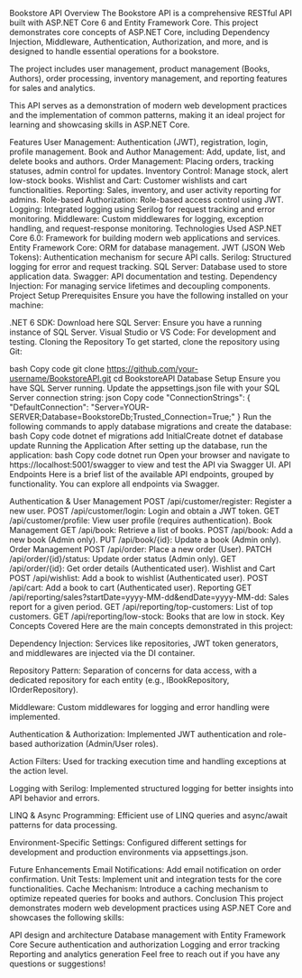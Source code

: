 Bookstore API
Overview
The Bookstore API is a comprehensive RESTful API built with ASP.NET Core 6 and Entity Framework Core. This project demonstrates core concepts of ASP.NET Core, including Dependency Injection, Middleware, Authentication, Authorization, and more, and is designed to handle essential operations for a bookstore.

The project includes user management, product management (Books, Authors), order processing, inventory management, and reporting features for sales and analytics.

This API serves as a demonstration of modern web development practices and the implementation of common patterns, making it an ideal project for learning and showcasing skills in ASP.NET Core.

Features
User Management: Authentication (JWT), registration, login, profile management.
Book and Author Management: Add, update, list, and delete books and authors.
Order Management: Placing orders, tracking statuses, admin control for updates.
Inventory Control: Manage stock, alert low-stock books.
Wishlist and Cart: Customer wishlists and cart functionalities.
Reporting: Sales, inventory, and user activity reporting for admins.
Role-based Authorization: Role-based access control using JWT.
Logging: Integrated logging using Serilog for request tracking and error monitoring.
Middleware: Custom middlewares for logging, exception handling, and request-response monitoring.
Technologies Used
ASP.NET Core 6.0: Framework for building modern web applications and services.
Entity Framework Core: ORM for database management.
JWT (JSON Web Tokens): Authentication mechanism for secure API calls.
Serilog: Structured logging for error and request tracking.
SQL Server: Database used to store application data.
Swagger: API documentation and testing.
Dependency Injection: For managing service lifetimes and decoupling components.
Project Setup
Prerequisites
Ensure you have the following installed on your machine:

.NET 6 SDK: Download here
SQL Server: Ensure you have a running instance of SQL Server.
Visual Studio or VS Code: For development and testing.
Cloning the Repository
To get started, clone the repository using Git:

bash
Copy code
git clone https://github.com/your-username/BookstoreAPI.git
cd BookstoreAPI
Database Setup
Ensure you have SQL Server running.
Update the appsettings.json file with your SQL Server connection string:
json
Copy code
"ConnectionStrings": {
  "DefaultConnection": "Server=YOUR-SERVER;Database=BookstoreDb;Trusted_Connection=True;"
}
Run the following commands to apply database migrations and create the database:
bash
Copy code
dotnet ef migrations add InitialCreate
dotnet ef database update
Running the Application
After setting up the database, run the application:
bash
Copy code
dotnet run
Open your browser and navigate to https://localhost:5001/swagger to view and test the API via Swagger UI.
API Endpoints
Here is a brief list of the available API endpoints, grouped by functionality. You can explore all endpoints via Swagger.

Authentication & User Management
POST /api/customer/register: Register a new user.
POST /api/customer/login: Login and obtain a JWT token.
GET /api/customer/profile: View user profile (requires authentication).
Book Management
GET /api/book: Retrieve a list of books.
POST /api/book: Add a new book (Admin only).
PUT /api/book/{id}: Update a book (Admin only).
Order Management
POST /api/order: Place a new order (User).
PATCH /api/order/{id}/status: Update order status (Admin only).
GET /api/order/{id}: Get order details (Authenticated user).
Wishlist and Cart
POST /api/wishlist: Add a book to wishlist (Authenticated user).
POST /api/cart: Add a book to cart (Authenticated user).
Reporting
GET /api/reporting/sales?startDate=yyyy-MM-dd&endDate=yyyy-MM-dd: Sales report for a given period.
GET /api/reporting/top-customers: List of top customers.
GET /api/reporting/low-stock: Books that are low in stock.
Key Concepts Covered
Here are the main concepts demonstrated in this project:

Dependency Injection: Services like repositories, JWT token generators, and middlewares are injected via the DI container.

Repository Pattern: Separation of concerns for data access, with a dedicated repository for each entity (e.g., IBookRepository, IOrderRepository).

Middleware: Custom middlewares for logging and error handling were implemented.

Authentication & Authorization: Implemented JWT authentication and role-based authorization (Admin/User roles).

Action Filters: Used for tracking execution time and handling exceptions at the action level.

Logging with Serilog: Implemented structured logging for better insights into API behavior and errors.

LINQ & Async Programming: Efficient use of LINQ queries and async/await patterns for data processing.

Environment-Specific Settings: Configured different settings for development and production environments via appsettings.json.

Future Enhancements
Email Notifications: Add email notification on order confirmation.
Unit Tests: Implement unit and integration tests for the core functionalities.
Cache Mechanism: Introduce a caching mechanism to optimize repeated queries for books and authors.
Conclusion
This project demonstrates modern web development practices using ASP.NET Core and showcases the following skills:

API design and architecture
Database management with Entity Framework Core
Secure authentication and authorization
Logging and error tracking
Reporting and analytics generation
Feel free to reach out if you have any questions or suggestions!